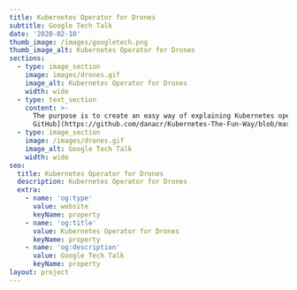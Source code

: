 ```yaml
---
title: Kubernetes Operator for Drones
subtitle: Google Tech Talk
date: '2020-02-10'
thumb_image: /images/googletech.png
thumb_image_alt: Kubernetes Operator for Drones
sections:
  - type: image_section
    image: images/drones.gif
    image_alt: Kubernetes Operator for Drones
    width: wide
  - type: text_section
    content: >-
      The purpose is to create an easy way of explaining Kubernetes operators. (Hence the drones)\n\n[Episode 02 -
      GitHub](https://github.com/danacr/Kubernetes-The-Fun-Way/blob/master/01-portable-kubernetes-cluster/README.md)\n
  - type: image_section
    image: /images/drones.gif
    image_alt: Google Tech Talk
    width: wide
seo:
  title: Kubernetes Operator for Drones
  description: Kubernetes Operator for Drones
  extra:
    - name: 'og:type'
      value: website
      keyName: property
    - name: 'og:title'
      value: Kubernetes Operator for Drones
      keyName: property
    - name: 'og:description'
      value: Google Tech Talk
      keyName: property
layout: project
---
```

